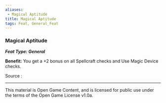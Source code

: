 ```yaml
---
aliases:
 - Magical Aptitude
title: Magical Aptitude
tags: Feat, General_Feat
---
```

### Magical Aptitude 
***Feat Type: General***

**Benefit:** You get a +2 bonus on all Spellcraft checks and Use Magic
Device checks.


Source :

---

This material is Open Game Content, and is licensed for public use under the terms of the Open Game License v1.0a.
